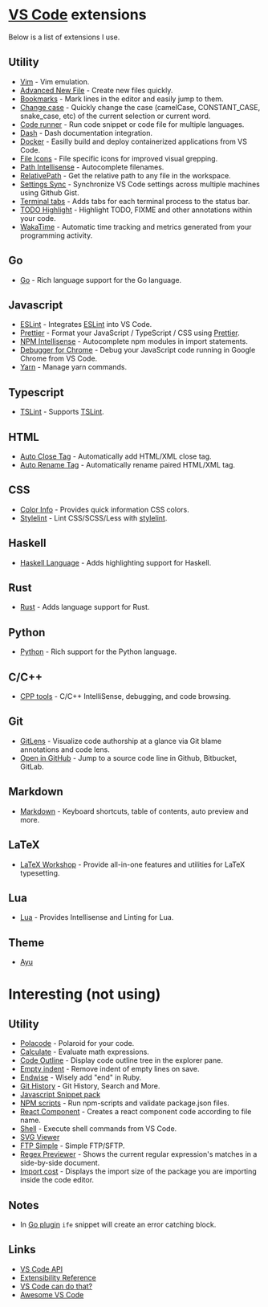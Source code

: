 # [VS Code](https://github.com/Microsoft/vscode) extensions
Below is a list of extensions I use.

## Utility
- [Vim](https://github.com/VSCodeVim/Vim) - Vim emulation.
- [Advanced New File](https://github.com/dkundel/vscode-new-file) - Create new files quickly.
- [Bookmarks](https://github.com/alefragnani/vscode-bookmarks) - Mark lines in the editor and easily jump to them.
- [Change case](https://github.com/wmaurer/vscode-change-case) - Quickly change the case (camelCase, CONSTANT_CASE, snake_case, etc) of the current selection or current word.
- [Code runner](https://github.com/formulahendry/vscode-code-runner) - Run code snippet or code file for multiple languages.
- [Dash](https://github.com/deerawan/vscode-dash) - Dash documentation integration.
- [Docker](https://github.com/microsoft/vscode-docker) - Easilly build and deploy containerized applications from VS Code.
- [File Icons](https://github.com/file-icons/vscode) - File specific icons for improved visual grepping.
- [Path Intellisense](https://github.com/ChristianKohler/PathIntellisense) - Autocomplete filenames.
- [RelativePath](https://github.com/jakob101/RelativePath) - Get the relative path to any file in the workspace.
- [Settings Sync](https://github.com/shanalikhan/code-settings-sync) - Synchronize VS Code settings across multiple machines using Github Gist.
- [Terminal tabs](https://github.com/Tyriar/vscode-terminal-tabs) - Adds tabs for each terminal process to the status bar.
- [TODO Highlight](https://github.com/wayou/vscode-todo-highlight) - Highlight TODO, FIXME and other annotations within your code.
- [WakaTime](https://github.com/wakatime/vscode-wakatime) - Automatic time tracking and metrics generated from your programming activity.

## Go
- [Go](https://github.com/Microsoft/vscode-go) - Rich language support for the Go language.

## Javascript
- [ESLint](https://github.com/Microsoft/vscode-eslint) - Integrates [ESLint](http://eslint.org/) into VS Code.
- [Prettier](https://github.com/prettier/prettier-vscode) - Format your JavaScript / TypeScript / CSS using [Prettier](https://github.com/prettier/prettier).
- [NPM Intellisense](https://github.com/ChristianKohler/NpmIntellisense) - Autocomplete npm modules in import statements.
- [Debugger for Chrome](https://github.com/Microsoft/vscode-chrome-debug) - Debug your JavaScript code running in Google Chrome from VS Code.
- [Yarn](https://github.com/gamunu/vscode-yarn) - Manage yarn commands.

## Typescript
- [TSLint](https://github.com/Microsoft/vscode-tslint) - Supports [TSLint](https://palantir.github.io/tslint/).

## HTML
- [Auto Close Tag](https://github.com/formulahendry/vscode-auto-close-tag) - Automatically add HTML/XML close tag.
- [Auto Rename Tag](https://github.com/formulahendry/vscode-auto-rename-tag) - Automatically rename paired HTML/XML tag.

## CSS
- [Color Info](https://github.com/mattbierner/vscode-color-info) - Provides quick information CSS colors.
- [Stylelint](https://github.com/shinnn/vscode-stylelint) - Lint CSS/SCSS/Less with [stylelint](https://stylelint.io/).

## Haskell
- [Haskell Language](https://github.com/JustusAdam/language-haskell) - Adds highlighting support for Haskell.

## Rust
- [Rust](https://github.com/rust-lang-nursery/rls-vscode) - Adds language support for Rust.

## Python
- [Python](https://github.com/Microsoft/vscode-python) - Rich support for the Python language.

## C/C++
- [CPP tools](https://github.com/Microsoft/vscode-cpptools) - C/C++ IntelliSense, debugging, and code browsing.

## Git
- [GitLens](https://github.com/eamodio/vscode-gitlens) - Visualize code authorship at a glance via Git blame annotations and code lens.
- [Open in GitHub](https://github.com/ziyasal/vscode-open-in-github) - Jump to a source code line in Github, Bitbucket, GitLab.

## Markdown
- [Markdown](https://github.com/neilsustc/vscode-markdown) - Keyboard shortcuts, table of contents, auto preview and more.

## LaTeX
- [LaTeX Workshop](https://github.com/James-Yu/LaTeX-Workshop) - Provide all-in-one features and utilities for LaTeX typesetting.

## Lua
- [Lua](https://github.com/trixnz/vscode-lua) - Provides Intellisense and Linting for Lua.

## Theme
- [Ayu](https://github.com/teabyii/vscode-ayu)

# Interesting (not using)
## Utility
- [Polacode](https://github.com/octref/polacode) - Polaroid for your code.
- [Calculate](https://github.com/andrewcarreiro/vscode-calculate) - Evaluate math expressions.
- [Code Outline](https://github.com/patrys/vscode-code-outline) - Display code outline tree in the explorer pane.
- [Empty indent](https://github.com/DmitryDorofeev/vscode-empty-indent) - Remove indent of empty lines on save.
- [Endwise](https://github.com/kaiwood/vscode-endwise) - Wisely add "end" in Ruby.
- [Git History](https://github.com/DonJayamanne/gitHistoryVSCode) - Git History, Search and More.
- [Javascript Snippet pack](https://github.com/akamud/vscode-javascript-snippet-pack)
- [NPM scripts](https://github.com/Microsoft/vscode-npm-scripts) - Run npm-scripts and validate package.json files.
- [React Component](https://github.com/remicass/vscode-exts/tree/master/react-component) - Creates a react component code according to file name.
- [Shell](https://github.com/bbenoist/vscode-shell) - Execute shell commands from VS Code.
- [SVG Viewer](https://github.com/cssho/vscode-svgviewer)
- [FTP Simple](https://github.com/humy2833/FTP-Simple) - Simple FTP/SFTP.
- [Regex Previewer](https://github.com/chrmarti/vscode-regex) - Shows the current regular expression's matches in a side-by-side document.
- [Import cost](https://github.com/wix/import-cost) - Displays the import size of the package you are importing inside the code editor.

## Notes
- In [Go plugin](https://github.com/Microsoft/vscode-go) `ife` snippet will create an error catching block.

## Links
- [VS Code API](https://code.visualstudio.com/Docs/extensionAPI/vscode-api)
- [Extensibility Reference](https://code.visualstudio.com/docs/extensionAPI/overview)
- [VS Code can do that?](https://vscodecandothat.com/)
- [Awesome VS Code](https://github.com/viatsko/awesome-vscode#readme)